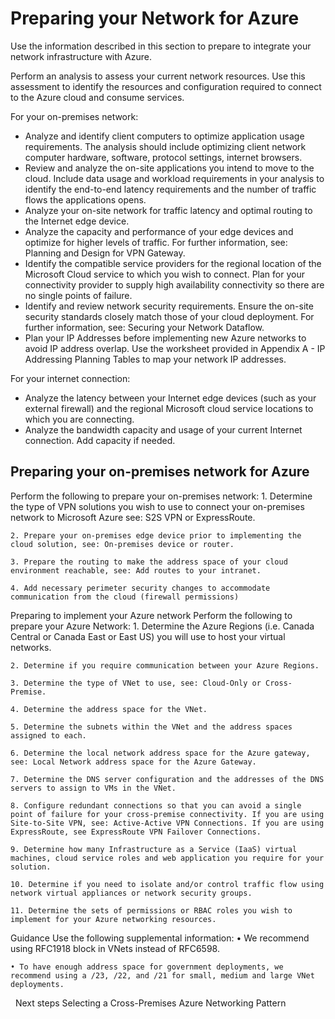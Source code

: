 # Preparing your Network for Azure

Use the information described in this section to prepare to integrate your network infrastructure with Azure.  

Perform an analysis to assess your current network resources. Use this assessment to identify the resources and configuration required to connect to the Azure cloud and consume services.

For your on-premises network:
- Analyze and identify client computers to optimize application usage requirements. The analysis should include optimizing client network computer hardware, software, protocol settings, internet browsers.
- Review and analyze the on-site applications you intend to move to the cloud. Include data usage and workload requirements in your analysis to identify the end-to-end latency requirements and the number of traffic flows the applications opens. 
- Analyze your on-site network for traffic latency and optimal routing to the Internet edge device.
- Analyze the capacity and performance of your edge devices and optimize for higher levels of traffic. For further information, see: Planning and Design for VPN Gateway.
- Identify the compatible service providers for the regional location of the Microsoft Cloud service to which you wish to connect. Plan for your connectivity provider to supply high availability connectivity so there are no single points of failure. 
- Identify and review network security requirements. Ensure the on-site security standards closely match those of your cloud deployment. For further information, see: Securing your Network Dataflow.
- Plan your IP Addresses before implementing new Azure networks to avoid IP address overlap. Use the worksheet provided in Appendix A - IP Addressing Planning Tables to map your network IP addresses.

For your internet connection:
- Analyze the latency between your Internet edge devices (such as your external firewall) and the regional Microsoft cloud service locations to which you are connecting.
- Analyze the bandwidth capacity and usage of your current Internet connection. Add capacity if needed. 



## Preparing your on-premises network for Azure
Perform the following to prepare your on-premises network:
	1. Determine the type of VPN solutions you wish to use to connect your on-premises network to Microsoft Azure see: S2S VPN or ExpressRoute. 
	
	2. Prepare your on-premises edge device prior to implementing the cloud solution, see: On-premises device or router. 
	
	3. Prepare the routing to make the address space of your cloud environment reachable, see: Add routes to your intranet. 
	
	4. Add necessary perimeter security changes to accommodate communication from the cloud (firewall permissions)
 
 
 
Preparing to implement your Azure network
Perform the following to prepare your Azure Network:
	1. Determine the Azure Regions (i.e. Canada Central or Canada East or East US) you will use to host your virtual networks.
	
	2. Determine if you require communication between your Azure Regions.
	
	3. Determine the type of VNet to use, see: Cloud-Only or Cross-Premise.
	
	4. Determine the address space for the VNet. 
	
	5. Determine the subnets within the VNet and the address spaces assigned to each.
	
	6. Determine the local network address space for the Azure gateway, see: Local Network address space for the Azure Gateway.
	
	7. Determine the DNS server configuration and the addresses of the DNS servers to assign to VMs in the VNet.
	
	8. Configure redundant connections so that you can avoid a single point of failure for your cross-premise connectivity. If you are using Site-to-Site VPN, see: Active-Active VPN Connections. If you are using ExpressRoute, see ExpressRoute VPN Failover Connections.
	
	9. Determine how many Infrastructure as a Service (IaaS) virtual machines, cloud service roles and web application you require for your solution.
	
	10. Determine if you need to isolate and/or control traffic flow using network virtual appliances or network security groups.
	
	11. Determine the sets of permissions or RBAC roles you wish to implement for your Azure networking resources.
 

 
Guidance
Use the following supplemental information:
	• We recommend using RFC1918 block in VNets instead of RFC6598. 
	
	• To have enough address space for government deployments, we recommend using a /23, /22, and /21 for small, medium and large VNet deployments. 


 
Next steps
Selecting a Cross-Premises Azure Networking Pattern
